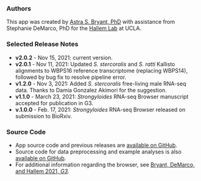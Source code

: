 ### Authors
This app was created by [Astra S. Bryant, PhD](https://scholar.google.com/citations?user=uSGqqakAAAAJ&hl=en) with assistance from Stephanie DeMarco, PhD for the [Hallem Lab](http://www.hallemlab.com/) at UCLA.  

### Selected Release Notes
- **v2.0.2** - Nov 15, 2021: current version.
- **v2.0.1** - Nov 11, 2021:
Updated *S. stercoralis* and *S. ratti* Kallisto alignments to WBPS16 reference transcriptome (replacing WBPS14), followed by bug fix to resolve pipeline error.
- **v1.2.0** - Nov 3, 2021:
Added *S. stercoralis* free-living male RNA-seq data. Thanks to Damia Gonzalez Akimori for the suggestion.
- **v1.1.0** - March 23, 2021:
*Strongyloides* RNA-seq Browser manuscript accepted for publication in G3.
- **v.1.0.0** - Feb. 17, 2021:
*Strongyloides* RNA-seq Browser released on submission to BioRxiv. 

### Source Code
- App source code and previous releases are [available on GitHub](https://github.com/HallemLab/Strongyloides_RNAseq_Browser).  
- Source code for data preprocessing and example analyses is also [available on GitHub](https://github.com/HallemLab/Bryant-DeMarco-Hallem-2021).
- For additional information regarding the browser, see [Bryant, DeMarco, and Hallem 2021, *G3*](https://academic.oup.com/g3journal/article/11/5/jkab104/6212650). 
